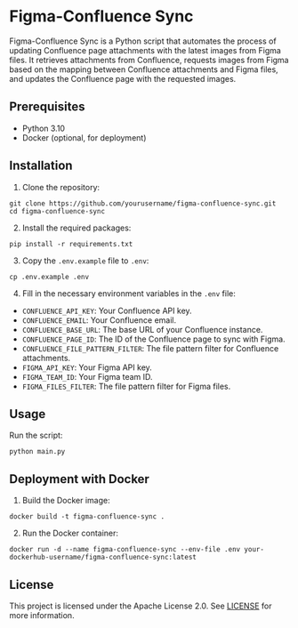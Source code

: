 # Figma-Confluence Sync

Figma-Confluence Sync is a Python script that automates the process of updating Confluence page attachments with the
latest images from Figma files. It retrieves attachments from Confluence, requests images from Figma based on the
mapping between Confluence attachments and Figma files, and updates the Confluence page with the requested images.

## Prerequisites

- Python 3.10
- Docker (optional, for deployment)

## Installation

1. Clone the repository:

```commandline
git clone https://github.com/yourusername/figma-confluence-sync.git
cd figma-confluence-sync
```

2. Install the required packages:

```commandline
pip install -r requirements.txt
```

3. Copy the `.env.example` file to `.env`:

```commandline
cp .env.example .env
```

4. Fill in the necessary environment variables in the `.env` file:

- `CONFLUENCE_API_KEY`: Your Confluence API key.
- `CONFLUENCE_EMAIL`: Your Confluence email.
- `CONFLUENCE_BASE_URL`: The base URL of your Confluence instance.
- `CONFLUENCE_PAGE_ID`: The ID of the Confluence page to sync with Figma.
- `CONFLUENCE_FILE_PATTERN_FILTER`: The file pattern filter for Confluence attachments.
- `FIGMA_API_KEY`: Your Figma API key.
- `FIGMA_TEAM_ID`: Your Figma team ID.
- `FIGMA_FILES_FILTER`: The file pattern filter for Figma files.

## Usage

Run the script:

```commandline
python main.py
```

## Deployment with Docker

1. Build the Docker image:

```commandline
docker build -t figma-confluence-sync .
```

2. Run the Docker container:

```commandline
docker run -d --name figma-confluence-sync --env-file .env your-dockerhub-username/figma-confluence-sync:latest
```

## License

This project is licensed under the Apache License 2.0. See [LICENSE](LICENSE) for more information.
